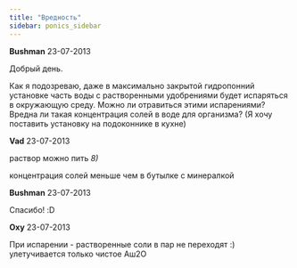 ```yaml
---
title: "Вредность"
sidebar: ponics_sidebar
---
```


**Bushman** 23-07-2013

Добрый день.

Как я подозреваю, даже в максимально закрытой гидропонний установке часть воды с растворенными удобрениями будет испаряться в окружающую среду. Можно ли отравиться этими испарениями? Вредна ли такая концентрация солей в воде для организма? (Я хочу поставить установку на подоконнике в кухне)


**Vad** 23-07-2013

раствор можно пить *8)*

концентрация солей меньше чем в бутылке с минералкой


**Bushman** 23-07-2013

Спасибо! :D


**Oxy** 23-07-2013

При испарении - растворенные соли в пар не переходят :) улетучивается только чистое Аш2О


